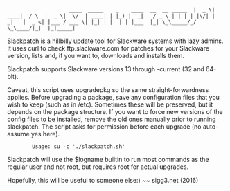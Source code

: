 `                    ____  _____    _    ____  __  __ _____ 
                   |  _ \| ____|  / \  |  _ \|  \/  | ____|
                   | |_) |  _|   / _ \ | | | | |\/| |  _|  
                   |  _ <| |___ / ___ \| |_| | |  | | |___ 
                   |_| \_\_____/_/   \_\____/|_|  |_|_____|`

Slackpatch is a hillbilly update tool for Slackware systems with lazy admins.
It uses curl to check ftp.slackware.com for patches for your Slackware version,
lists and, if you want to, downloads and installs them.

Slackpatch supports Slackware versions 13 through -current (32 and 64-bit).

Caveat, this script uses upgradepkg so the same straight-forwardness applies.
Before upgrading a package, save any configuration files that you wish to 
keep (such as in /etc). Sometimes these will be preserved, but it depends on
the package structure. If you want to force new versions of the config files
to be installed, remove the old ones manually prior to running slackpatch.
The script asks for permission before each upgrade (no auto-assume yes here).

`        Usage: su -c './slackpatch.sh'`

Slackpatch will use the $logname builtin to run most commands as the regular
user and not root, but requires root for actual upgrades.

Hopefully, this will be useful to someone else:)  ~~ sigg3.net (2016)
